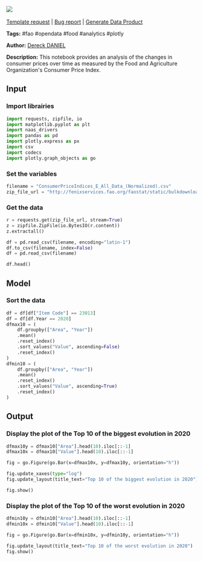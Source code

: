 <a href="https://app.naas.ai/user-redirect/naas/downloader?url=https://raw.githubusercontent.com/jupyter-naas/awesome-notebooks/master/FAO/FAO_Consumer_price_indice.ipynb" target="_parent"><img src="https://naasai-public.s3.eu-west-3.amazonaws.com/open_in_naas.svg"/></a><br><br><a href="https://github.com/jupyter-naas/awesome-notebooks/issues/new?assignees=&labels=&template=template-request.md&title=Tool+-+Action+of+the+notebook+">Template request</a> | <a href="https://github.com/jupyter-naas/awesome-notebooks/issues/new?assignees=&labels=bug&template=bug_report.md&title=FAO+-+Consumer+price+indice:+Error+short+description">Bug report</a> | <a href="https://app.naas.ai/user-redirect/naas/downloader?url=https://raw.githubusercontent.com/jupyter-naas/awesome-notebooks/master/Naas/Naas_Start_data_product.ipynb" target="_parent">Generate Data Product</a>

**Tags:** #fao #opendata #food #analytics #plotly

**Author:** [Dereck DANIEL](https://github.com/DANIEL-Dereck)

**Description:** This notebook provides an analysis of the changes in consumer prices over time as measured by the Food and Agriculture Organization's Consumer Price Index.

## Input

### Import librairies


```python
import requests, zipfile, io
import matplotlib.pyplot as plt
import naas_drivers
import pandas as pd
import plotly.express as px
import csv
import codecs
import plotly.graph_objects as go
```

### Set the variables


```python
filename = "ConsumerPriceIndices_E_All_Data_(Normalized).csv"
zip_file_url = "http://fenixservices.fao.org/faostat/static/bulkdownloads/ConsumerPriceIndices_E_All_Data_(Normalized).zip"
```

### Get the data


```python
r = requests.get(zip_file_url, stream=True)
z = zipfile.ZipFile(io.BytesIO(r.content))
z.extractall()

df = pd.read_csv(filename, encoding="latin-1")
df.to_csv(filename, index=False)
df = pd.read_csv(filename)

df.head()
```

## Model

### Sort the data


```python
df = df[df["Item Code"] == 23013]
df = df[df.Year == 2020]
dfmax10 = (
    df.groupby(["Area", "Year"])
    .mean()
    .reset_index()
    .sort_values("Value", ascending=False)
    .reset_index()
)
dfmin10 = (
    df.groupby(["Area", "Year"])
    .mean()
    .reset_index()
    .sort_values("Value", ascending=True)
    .reset_index()
)
```

## Output

### Display the plot of the Top 10 of the biggest evolution in 2020


```python
dfmax10y = dfmax10["Area"].head(10).iloc[::-1]
dfmax10x = dfmax10["Value"].head(10).iloc[::-1]

fig = go.Figure(go.Bar(x=dfmax10x, y=dfmax10y, orientation="h"))

fig.update_xaxes(type="log")
fig.update_layout(title_text="Top 10 of the biggest evolution in 2020")

fig.show()
```

### Display the plot of the Top 10 of the worst evolution in 2020


```python
dfmin10y = dfmin10["Area"].head(10).iloc[::-1]
dfmin10x = dfmin10["Value"].head(10).iloc[::-1]

fig = go.Figure(go.Bar(x=dfmin10x, y=dfmin10y, orientation="h"))

fig.update_layout(title_text="Top 10 of the worst evolution in 2020")
fig.show()
```
